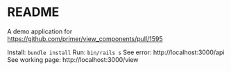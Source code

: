 # README

A demo application for https://github.com/primer/view_components/pull/1595

Install: `bundle install`
Run: `bin/rails s`
See error: http://localhost:3000/api
See working page: http://localhost:3000/view
